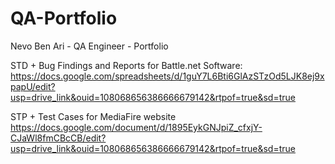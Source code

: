# QA-Portfolio
Nevo Ben Ari - QA Engineer - Portfolio

STD + Bug Findings and Reports for Battle.net Software:
https://docs.google.com/spreadsheets/d/1guY7L6Bti6GlAzSTzOd5LJK8ej9xpapU/edit?usp=drive_link&ouid=108068656386666679142&rtpof=true&sd=true

STP + Test Cases for MediaFire website 
https://docs.google.com/document/d/1895EykGNJpiZ_cfxjY-CJaWl8fmCBcCB/edit?usp=drive_link&ouid=108068656386666679142&rtpof=true&sd=true
